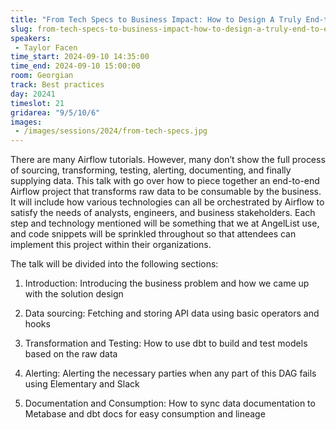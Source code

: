 ```yaml
---
title: "From Tech Specs to Business Impact: How to Design A Truly End-to-End Airflow Project"
slug: from-tech-specs-to-business-impact-how-to-design-a-truly-end-to-end-airflow-project
speakers:
 - Taylor Facen
time_start: 2024-09-10 14:35:00
time_end: 2024-09-10 15:00:00
room: Georgian
track: Best practices
day: 20241
timeslot: 21
gridarea: "9/5/10/6"
images: 
 - /images/sessions/2024/from-tech-specs.jpg
---
```


There are many Airflow tutorials. However, many don’t show the full process of sourcing, transforming, testing, alerting, documenting, and finally supplying data. This talk with go over how to piece together an end-to-end Airflow project that transforms raw data to be consumable by the business. It will include how various technologies can all be orchestrated by Airflow to satisfy the needs of analysts, engineers, and business stakeholders. Each step and technology mentioned will be something that we at AngelList use, and code snippets will be sprinkled throughout so that attendees can implement this project within their organizations. 
 
 
 
 The talk will be divided into the following sections:
 
 
 
 1. Introduction: Introducing the business problem and how we came up with the solution design
 
 2. Data sourcing: Fetching and storing API data using basic operators and hooks
 
 3. Transformation and Testing: How to use dbt to build and test models based on the raw data
 
 4. Alerting: Alerting the necessary parties when any part of this DAG fails using Elementary and Slack
 
 5. Documentation and Consumption: How to sync data documentation to Metabase and dbt docs for easy consumption and lineage